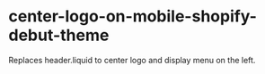 # center-logo-on-mobile-shopify-debut-theme
Replaces header.liquid to center logo and display menu on the left. 
